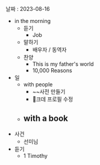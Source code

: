 날짜 : 2023-08-16
- in the morning
	- 듣기
		- Job
	- 말하기
		-  배우자 / 동역자 
	- 찬양
		- This is my father's world
		- 10,000 Reasons
- 일
	- with people
		- ~~사전 만들기
		- 크데 프로필 수정
	- with a book
		- 
- 사건
	- 선미님
- 듣기
	- 1 Timothy
